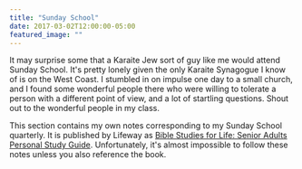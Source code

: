 ```yaml
---
title: "Sunday School"
date: 2017-03-02T12:00:00-05:00
featured_image: ""
---
```

It may surprise some that a Karaite Jew sort of guy like me would attend Sunday School. It's pretty lonely given the only Karaite Synagogue I know of is on the West Coast. I stumbled in on impulse one day to a small church, and I found some wonderful people there who were willing to tolerate a person with a different point of view, and a lot of startling questions. Shout out to the wonderful people in my class.

This section contains my own notes corresponding to my Sunday School quarterly.  It is published by Lifeway as [Bible Studies for Life: Senior Adults Personal Study Guide](https://www.lifeway.com/en/product/bible-studies-for-life-adult-personal-study-guide-csb-summer-2025-M00101336/005562227.2025-SUM).  Unfortunately, it's almost impossible to follow these notes unless you also reference the book.